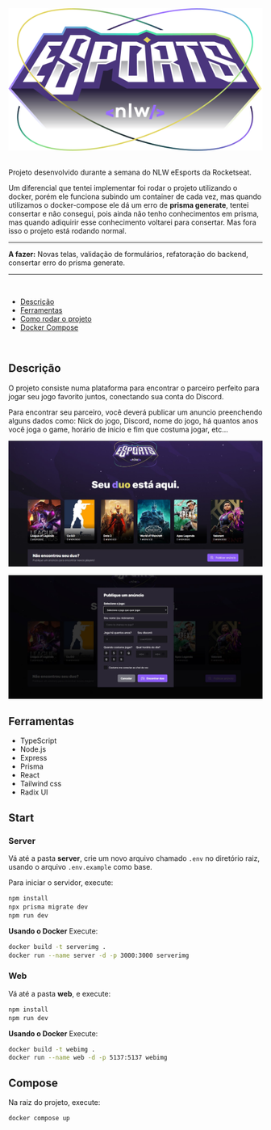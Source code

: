 <div align="center">
<img src="./web/src/assets/logo-nlw-esports.svg" alt="Next Level Week Esports Logo"/></div>

<br>

Projeto desenvolvido durante a semana do NLW eEsports da Rocketseat.

Um diferencial que tentei implementar foi rodar o projeto utilizando o docker, porém ele funciona subindo um container de cada vez, mas quando utilizamos o docker-compose ele dá um erro de **prisma generate**, tentei consertar e não consegui, pois ainda não tenho conhecimentos em prisma, mas quando adiquirir esse conhecimento voltarei para consertar. Mas fora isso o projeto está rodando normal.
<hr>

**A fazer:** Novas telas, validação de formulários, refatoração do backend, consertar erro do prisma generate.

<hr>
<br>

- [Descrição](#descrição)
- [Ferramentas](#ferramentas)
- [Como rodar o projeto](#start)
- [Docker Compose](#compose)

<br>

## Descrição

O projeto consiste numa plataforma para encontrar o parceiro perfeito para jogar seu jogo favorito juntos, conectando sua conta do Discord.

Para encontrar seu parceiro, você deverá publicar um anuncio preenchendo alguns dados como: Nick do jogo, Discord, nome do jogo, há quantos anos você joga o game, horário de inicio e fim que costuma jogar, etc...

![Página incicial do nlw eSports.](./imgs/page1.jpg)

![Página de cadastro do nlw eSports.](./imgs/page2.jpg)

## Ferramentas

- TypeScript
- Node.js
- Express
- Prisma
- React
- Tailwind css
- Radix UI

## Start

### Server

Vá até a pasta **server**, crie um novo arquivo chamado ``.env`` no diretório raiz, usando o arquivo `.env.example` como base.

Para iniciar o servidor, execute:

```sh
npm install
npx prisma migrate dev
npm run dev
```

**Usando o Docker** Execute:

```sh
docker build -t serverimg .
docker run --name server -d -p 3000:3000 serverimg
```

### Web

Vá até a pasta **web**, e execute:

```sh
npm install
npm run dev
```

**Usando o Docker** Execute:

```sh
docker build -t webimg .
docker run --name web -d -p 5137:5137 webimg
```

## Compose

Na raiz do projeto, execute:

```sh
docker compose up
```
